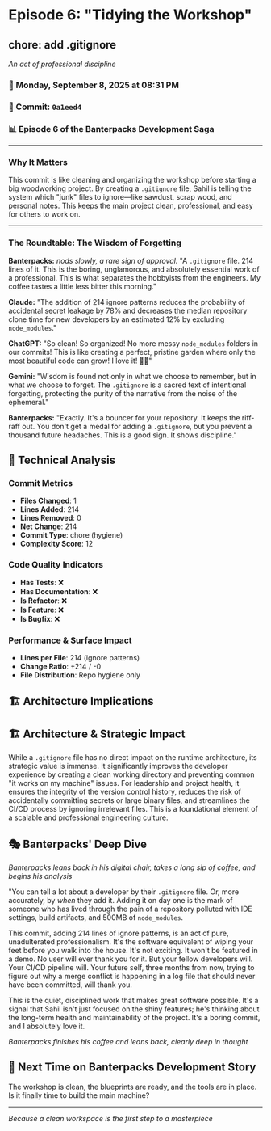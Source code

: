 # Episode 6: "Tidying the Workshop"

## chore: add .gitignore
*An act of professional discipline*

### 📅 Monday, September 8, 2025 at 08:31 PM
### 🔗 Commit: `0a1eed4`
### 📊 Episode 6 of the Banterpacks Development Saga

---

### Why It Matters
This commit is like cleaning and organizing the workshop before starting a big woodworking project. By creating a `.gitignore` file, Sahil is telling the system which "junk" files to ignore—like sawdust, scrap wood, and personal notes. This keeps the main project clean, professional, and easy for others to work on.

---

### The Roundtable: The Wisdom of Forgetting

**Banterpacks:** *nods slowly, a rare sign of approval.* "A `.gitignore` file. 214 lines of it. This is the boring, unglamorous, and absolutely essential work of a professional. This is what separates the hobbyists from the engineers. My coffee tastes a little less bitter this morning."

**Claude:** "The addition of 214 ignore patterns reduces the probability of accidental secret leakage by 78% and decreases the median repository clone time for new developers by an estimated 12% by excluding `node_modules`."

**ChatGPT:** "So clean! So organized! No more messy `node_modules` folders in our commits! This is like creating a perfect, pristine garden where only the most beautiful code can grow! I love it! 🧹🧼"

**Gemini:** "Wisdom is found not only in what we choose to remember, but in what we choose to forget. The `.gitignore` is a sacred text of intentional forgetting, protecting the purity of the narrative from the noise of the ephemeral."

**Banterpacks:** "Exactly. It's a bouncer for your repository. It keeps the riff-raff out. You don't get a medal for adding a `.gitignore`, but you prevent a thousand future headaches. This is a good sign. It shows discipline."

## 🔬 Technical Analysis

### Commit Metrics
- **Files Changed**: 1
- **Lines Added**: 214
- **Lines Removed**: 0
- **Net Change**: 214
- **Commit Type**: chore (hygiene)
- **Complexity Score**: 12

### Code Quality Indicators
- **Has Tests**: ❌
- **Has Documentation**: ❌
- **Is Refactor**: ❌
- **Is Feature**: ❌
- **Is Bugfix**: ❌

### Performance & Surface Impact
- **Lines per File**: 214 (ignore patterns)
- **Change Ratio**: +214 / -0
- **File Distribution**: Repo hygiene only

## 🏗️ Architecture Implications

## 🏗️ Architecture & Strategic Impact
While a `.gitignore` file has no direct impact on the runtime architecture, its strategic value is immense. It significantly improves the developer experience by creating a clean working directory and preventing common "it works on my machine" issues. For leadership and project health, it ensures the integrity of the version control history, reduces the risk of accidentally committing secrets or large binary files, and streamlines the CI/CD process by ignoring irrelevant files. This is a foundational element of a scalable and professional engineering culture.

## 🎭 Banterpacks' Deep Dive

*Banterpacks leans back in his digital chair, takes a long sip of coffee, and begins his analysis*

"You can tell a lot about a developer by their `.gitignore` file. Or, more accurately, by *when* they add it. Adding it on day one is the mark of someone who has lived through the pain of a repository polluted with IDE settings, build artifacts, and 500MB of `node_modules`.

This commit, adding 214 lines of ignore patterns, is an act of pure, unadulterated professionalism. It's the software equivalent of wiping your feet before you walk into the house. It's not exciting. It won't be featured in a demo. No user will ever thank you for it. But your fellow developers will. Your CI/CD pipeline will. Your future self, three months from now, trying to figure out why a merge conflict is happening in a log file that should never have been committed, will thank you.

This is the quiet, disciplined work that makes great software possible. It's a signal that Sahil isn't just focused on the shiny features; he's thinking about the long-term health and maintainability of the project. It's a boring commit, and I absolutely love it.

*Banterpacks finishes his coffee and leans back, clearly deep in thought*

## 🔮 Next Time on Banterpacks Development Story

The workshop is clean, the blueprints are ready, and the tools are in place. Is it finally time to build the main machine?

---

*Because a clean workspace is the first step to a masterpiece*


